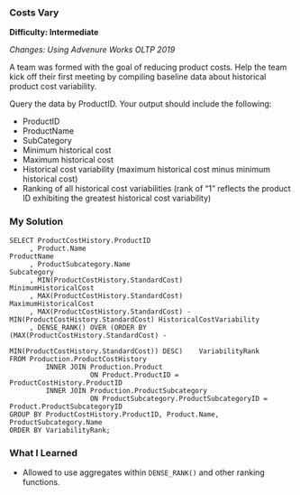### Costs Vary

 **Difficulty: Intermediate**

*Changes: Using Advenure Works OLTP 2019*

A team was formed with the goal of reducing product costs. Help the team kick off their first meeting by compiling baseline data about historical product cost variability.

Query the data by ProductID. Your output should include the following:

* ProductID
* ProductName
* SubCategory
* Minimum historical cost
* Maximum historical cost
* Historical cost variability (maximum historical cost minus minimum historical cost)
* Ranking of all historical cost variabilities (rank of “1” reflects the product ID exhibiting the greatest historical cost variability)

### My Solution
```
SELECT ProductCostHistory.ProductID
     , Product.Name                                                                ProductName
     , ProductSubcategory.Name                                                     Subcategory
     , MIN(ProductCostHistory.StandardCost)                                        MinimumHistoricalCost
     , MAX(ProductCostHistory.StandardCost)                                        MaximumHistoricalCost
     , MAX(ProductCostHistory.StandardCost) - MIN(ProductCostHistory.StandardCost) HistoricalCostVariability
     , DENSE_RANK() OVER (ORDER BY (MAX(ProductCostHistory.StandardCost) -
                                    MIN(ProductCostHistory.StandardCost)) DESC)    VariabilityRank
FROM Production.ProductCostHistory
         INNER JOIN Production.Product
                    ON Product.ProductID = ProductCostHistory.ProductID
         INNER JOIN Production.ProductSubcategory
                    ON ProductSubcategory.ProductSubcategoryID = Product.ProductSubcategoryID
GROUP BY ProductCostHistory.ProductID, Product.Name, ProductSubcategory.Name
ORDER BY VariabilityRank;
```

### What I Learned
* Allowed to use aggregates within `DENSE_RANK()` and other ranking functions.
